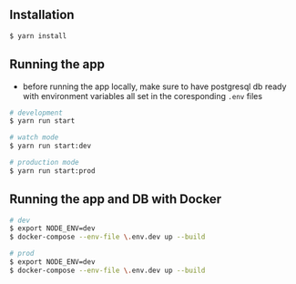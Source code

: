 ## Installation

```bash
$ yarn install
```

## Running the app
- before running the app locally, make sure to have postgresql db ready with environment variables all set in the coresponding `.env` files

```bash
# development
$ yarn run start

# watch mode
$ yarn run start:dev

# production mode
$ yarn run start:prod
```

## Running the app and DB with Docker

```bash
# dev
$ export NODE_ENV=dev
$ docker-compose --env-file \.env.dev up --build 

# prod
$ export NODE_ENV=dev
$ docker-compose --env-file \.env.dev up --build 
```
